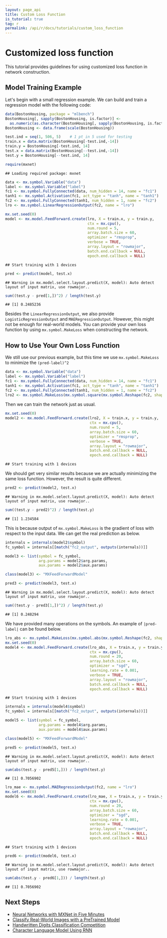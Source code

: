 ```yaml
---
layout: page_api
title: Custom Loss Function
is_tutorial: true
tag: r
permalink: /api/r/docs/tutorials/custom_loss_function
---
```

<!--- Licensed to the Apache Software Foundation (ASF) under one -->
<!--- or more contributor license agreements.  See the NOTICE file -->
<!--- distributed with this work for additional information -->
<!--- regarding copyright ownership.  The ASF licenses this file -->
<!--- to you under the Apache License, Version 2.0 (the -->
<!--- "License"); you may not use this file except in compliance -->
<!--- with the License.  You may obtain a copy of the License at -->

<!---   http://www.apache.org/licenses/LICENSE-2.0 -->

<!--- Unless required by applicable law or agreed to in writing, -->
<!--- software distributed under the License is distributed on an -->
<!--- "AS IS" BASIS, WITHOUT WARRANTIES OR CONDITIONS OF ANY -->
<!--- KIND, either express or implied.  See the License for the -->
<!--- specific language governing permissions and limitations -->
<!--- under the License. -->


Customized loss function
======================================

This tutorial provides guidelines for using customized loss function in network construction.

Model Training Example
----------------------

Let's begin with a small regression example. We can build and train a regression model with the following code:

``` r
data(BostonHousing, package = "mlbench")
BostonHousing[, sapply(BostonHousing, is.factor)] <-
  as.numeric(as.character(BostonHousing[, sapply(BostonHousing, is.factor)]))
BostonHousing <- data.frame(scale(BostonHousing))

test.ind = seq(1, 506, 5)    # 1 pt in 5 used for testing
train.x = data.matrix(BostonHousing[-test.ind,-14])
train.y = BostonHousing[-test.ind, 14]
test.x = data.matrix(BostonHousing[--test.ind,-14])
test.y = BostonHousing[--test.ind, 14]

require(mxnet)
```

    ## Loading required package: mxnet

``` r
data <- mx.symbol.Variable("data")
label <- mx.symbol.Variable("label")
fc1 <- mx.symbol.FullyConnected(data, num_hidden = 14, name = "fc1")
tanh1 <- mx.symbol.Activation(fc1, act_type = "tanh", name = "tanh1")
fc2 <- mx.symbol.FullyConnected(tanh1, num_hidden = 1, name = "fc2")
lro <- mx.symbol.LinearRegressionOutput(fc2, name = "lro")

mx.set.seed(0)
model <- mx.model.FeedForward.create(lro, X = train.x, y = train.y,
                                     ctx = mx.cpu(),
                                     num.round = 5,
                                     array.batch.size = 60,
                                     optimizer = "rmsprop",
                                     verbose = TRUE,
                                     array.layout = "rowmajor",
                                     batch.end.callback = NULL,
                                     epoch.end.callback = NULL)
```

    ## Start training with 1 devices

``` r
pred <- predict(model, test.x)
```

    ## Warning in mx.model.select.layout.predict(X, model): Auto detect layout of input matrix, use rowmajor..

``` r
sum((test.y - pred[1,])^2) / length(test.y)
```

    ## [1] 0.2485236

Besides the `LinearRegressionOutput`, we also provide `LogisticRegressionOutput` and `MAERegressionOutput`. However, this might not be enough for real-world models. You can provide your own loss function by using `mx.symbol.MakeLoss` when constructing the network.

How to Use Your Own Loss Function
---------------------------------

We still use our previous example, but this time we use `mx.symbol.MakeLoss` to minimize the `(pred-label)^2`

``` r
data <- mx.symbol.Variable("data")
label <- mx.symbol.Variable("label")
fc1 <- mx.symbol.FullyConnected(data, num_hidden = 14, name = "fc1")
tanh1 <- mx.symbol.Activation(fc1, act_type = "tanh", name = "tanh1")
fc2 <- mx.symbol.FullyConnected(tanh1, num_hidden = 1, name = "fc2")
lro2 <- mx.symbol.MakeLoss(mx.symbol.square(mx.symbol.Reshape(fc2, shape = 0) - label), name="lro2")
```

Then we can train the network just as usual.

``` r
mx.set.seed(0)
model2 <- mx.model.FeedForward.create(lro2, X = train.x, y = train.y,
                                      ctx = mx.cpu(),
                                      num.round = 5,
                                      array.batch.size = 60,
                                      optimizer = "rmsprop",
                                      verbose = TRUE,
                                      array.layout = "rowmajor",
                                      batch.end.callback = NULL,
                                      epoch.end.callback = NULL)
```

    ## Start training with 1 devices

We should get very similar results because we are actually minimizing the same loss function. However, the result is quite different.

``` r
pred2 <- predict(model2, test.x)
```

    ## Warning in mx.model.select.layout.predict(X, model): Auto detect layout of input matrix, use rowmajor..

``` r
sum((test.y - pred2)^2) / length(test.y)
```

    ## [1] 1.234584

This is because output of `mx.symbol.MakeLoss` is the gradient of loss with respect to the input data. We can get the real prediction as below.

``` r
internals = internals(model2$symbol)
fc_symbol = internals[[match("fc2_output", outputs(internals))]]

model3 <- list(symbol = fc_symbol,
               arg.params = model2$arg.params,
               aux.params = model2$aux.params)

class(model3) <- "MXFeedForwardModel"

pred3 <- predict(model3, test.x)
```

    ## Warning in mx.model.select.layout.predict(X, model): Auto detect layout of input matrix, use rowmajor..

``` r
sum((test.y - pred3[1,])^2) / length(test.y)
```

    ## [1] 0.248294

We have provided many operations on the symbols. An example of `|pred-label|` can be found below.

``` r
lro_abs <- mx.symbol.MakeLoss(mx.symbol.abs(mx.symbol.Reshape(fc2, shape = 0) - label))
mx.set.seed(0)
model4 <- mx.model.FeedForward.create(lro_abs, X = train.x, y = train.y,
                                      ctx = mx.cpu(),
                                      num.round = 20,
                                      array.batch.size = 60,
                                      optimizer = "sgd",
                                      learning.rate = 0.001,
                                      verbose = TRUE,
                                      array.layout = "rowmajor",
                                      batch.end.callback = NULL,
                                      epoch.end.callback = NULL)
```

    ## Start training with 1 devices

``` r
internals = internals(model4$symbol)
fc_symbol = internals[[match("fc2_output", outputs(internals))]]

model5 <- list(symbol = fc_symbol,
               arg.params = model4$arg.params,
               aux.params = model4$aux.params)

class(model5) <- "MXFeedForwardModel"

pred5 <- predict(model5, test.x)
```

    ## Warning in mx.model.select.layout.predict(X, model): Auto detect layout of input matrix, use rowmajor..

``` r
sum(abs(test.y - pred5[1,])) / length(test.y)
```

    ## [1] 0.7056902

``` r
lro_mae <- mx.symbol.MAERegressionOutput(fc2, name = "lro")
mx.set.seed(0)
model6 <- mx.model.FeedForward.create(lro_mae, X = train.x, y = train.y,
                                      ctx = mx.cpu(),
                                      num.round = 20,
                                      array.batch.size = 60,
                                      optimizer = "sgd",
                                      learning.rate = 0.001,
                                      verbose = TRUE,
                                      array.layout = "rowmajor",
                                      batch.end.callback = NULL,
                                      epoch.end.callback = NULL)
```

    ## Start training with 1 devices

``` r
pred6 <- predict(model6, test.x)
```

    ## Warning in mx.model.select.layout.predict(X, model): Auto detect layout of input matrix, use rowmajor..

``` r
sum(abs(test.y - pred6[1,])) / length(test.y)
```

    ## [1] 0.7056902


## Next Steps
* [Neural Networks with MXNet in Five Minutes](http://mxnet.io/tutorials/r/fiveMinutesNeuralNetwork.html)
* [Classify Real-World Images with a PreTrained Model](http://mxnet.io/tutorials/r/classifyRealImageWithPretrainedModel.html)
* [Handwritten Digits Classification Competition](http://mxnet.io/tutorials/r/mnistCompetition.html)
* [Character Language Model Using RNN](http://mxnet.io/tutorials/r/charRnnModel.html)
